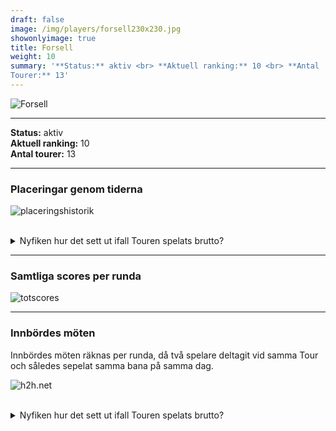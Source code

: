 ```yaml
---  
draft: false  
image: /img/players/forsell230x230.jpg  
showonlyimage: true  
title: Forsell  
weight: 10  
summary: '**Status:** aktiv <br> **Aktuell ranking:** 10 <br> **Antal
Tourer:** 13'  
---
```


![Forsell](/img/players/forsell230x230.jpg)

------------------------------------------------------------------------

**Status:** aktiv  
**Aktuell ranking:** 10  
**Antal tourer:** 13

------------------------------------------------------------------------

### Placeringar genom tiderna

![placeringshistorik](/playerstats/Forsell.placing.net.png) <br><br>
<details> <summary>Nyfiken hur det sett ut ifall Touren spelats
brutto?</summary> <p>

![placeringshistorik](/playerstats/Forsell.placing.gross.png) </p>
</details>

------------------------------------------------------------------------

### Samtliga scores per runda

![totscores](/playerstats/Forsell.totscores.png)

------------------------------------------------------------------------

### Innbördes möten

Innbördes möten räknas per runda, då två spelare deltagit vid samma Tour
och således sepelat samma bana på samma dag.

![h2h.net](/playerstats/Forsell.h2h.net.png) <br><br> <details>
<summary>Nyfiken hur det sett ut ifall Touren spelats brutto?</summary>
<p>

![h2h.gross](/playerstats/Forsell.h2h.gross.png) </p> </details>
